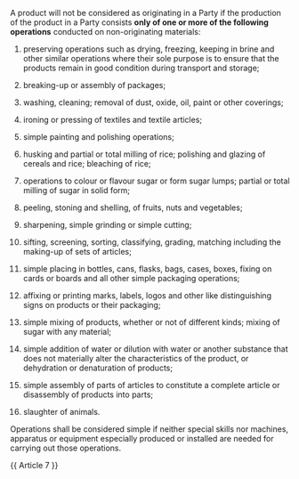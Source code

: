 A product will not be considered as originating in a Party if the production of the product in a Party consists **only of one or more of the following operations** conducted on non-originating materials:

1. preserving operations such as drying, freezing, keeping in brine and other similar operations where their sole purpose is to ensure that the products remain in good condition during transport and storage;

2. breaking-up or assembly of packages;

3. washing, cleaning; removal of dust, oxide, oil, paint or other coverings;

4. ironing or pressing of textiles and textile articles;

5. simple painting and polishing operations;

6. husking and partial or total milling of rice; polishing and glazing of cereals and rice; bleaching of rice;

7. operations to colour or flavour sugar or form sugar lumps; partial or total milling of sugar in solid form;

8. peeling, stoning and shelling, of fruits, nuts and vegetables;

9. sharpening, simple grinding or simple cutting;

10. sifting, screening, sorting, classifying, grading, matching including the making-up of sets of articles;

11. simple placing in bottles, cans, flasks, bags, cases, boxes, fixing on cards or boards and all other simple packaging operations;

12. affixing or printing marks, labels, logos and other like distinguishing signs on products or their packaging;

13. simple mixing of products, whether or not of different kinds; mixing of sugar with any material;

14. simple addition of water or dilution with water or another substance that does not materially alter the characteristics of the product, or dehydration or denaturation of products;

15. simple assembly of parts of articles to constitute a complete article or disassembly of products into parts;

16. slaughter of animals.

Operations shall be considered simple if neither special skills nor machines, apparatus or equipment especially produced or installed are needed for carrying out those operations.

{{ Article 7 }}
